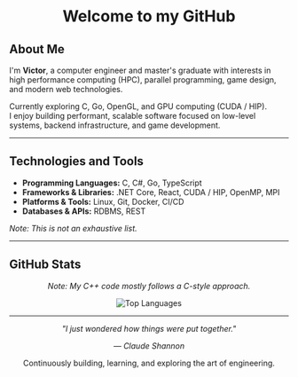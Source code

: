 <h1 align="center">Welcome to my GitHub</h1>

## About Me

I'm **Victor**, a computer engineer and master's graduate with interests in high performance computing (HPC), parallel programming, game design, and modern web technologies.  

Currently exploring C, Go, OpenGL, and GPU computing (CUDA / HIP).  
I enjoy building performant, scalable software focused on low-level systems, backend infrastructure, and game development.

---

## Technologies and Tools

- **Programming Languages:** C, C#, Go, TypeScript
- **Frameworks & Libraries:** .NET Core, React, CUDA / HIP, OpenMP, MPI
- **Platforms & Tools:** Linux, Git, Docker, CI/CD
- **Databases & APIs:** RDBMS, REST

*Note: This is not an exhaustive list.*

---

## GitHub Stats

<p align="center"><em>Note: My C++ code mostly follows a C-style approach.</em></p>
<p align="center">
  <img src="https://github-readme-stats.vercel.app/api/top-langs/?username=Avicted&hide=css&langs_count=20&layout=compact&theme=gruvbox" alt="Top Languages" />
</p>

---


<p align="center"><em>"I just wondered how things were put together."</em></p>
<p align="center"><em>— Claude Shannon</em></p>


<p align="center">Continuously building, learning, and exploring the art of engineering.</p>
